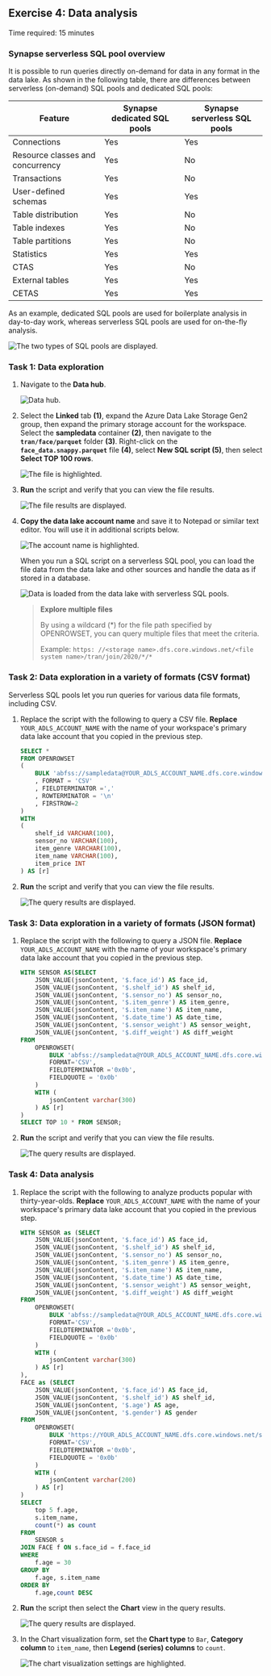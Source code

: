 ## Exercise 4: Data analysis

Time required: 15 minutes

### Synapse serverless SQL pool overview

It is possible to run queries directly on-demand for data in any format in the data lake. As shown in the following table, there are differences between serverless (on-demand) SQL pools and dedicated SQL pools:

| Feature | Synapse dedicated SQL pools | Synapse serverless SQL pools |
| --- | --- | --- |
| Connections | Yes | Yes |
| Resource classes and concurrency | Yes | No |
| Transactions | Yes | No |
| User-defined schemas | Yes | Yes |
| Table distribution | Yes | No |
| Table indexes | Yes |No |
| Table partitions | Yes | No |
| Statistics | Yes | Yes |
| CTAS | Yes | No |
| External tables | Yes | Yes |
| CETAS | Yes | Yes |

As an example, dedicated SQL pools are used for boilerplate analysis in day-to-day work, whereas serverless SQL pools are used for on-the-fly analysis.

![The two types of SQL pools are displayed.](media/sql-pools-diagram.png "SQL pools diagram")

### Task 1: Data exploration

1. Navigate to the **Data hub**.

    ![Data hub.](media/data-hub.png "Data hub")

2. Select the **Linked** tab **(1)**, expand the Azure Data Lake Storage Gen2 group, then expand the primary storage account for the workspace. Select the **sampledata** container **(2)**, then navigate to the **`tran/face/parquet`** folder **(3)**. Right-click on the **`face_data.snappy.parquet`** file **(4)**, select **New SQL script (5)**, then select **Select TOP 100 rows**.

    ![The file is highlighted.](media/linked-select-parquet.png "Select Parquet file")

3. **Run** the script and verify that you can view the file results.

    ![The file results are displayed.](media/serverless-sql-parquet-results.png "Parquet file script results")

4. **Copy the data lake account name** and save it to Notepad or similar text editor. You will use it in additional scripts below.

    ![The account name is highlighted.](media/data-lake-account-name.png "The account name is highlighted")

    When you run a SQL script on a serverless SQL pool, you can load the file data from the data lake and other sources and handle the data as if stored in a database.

    ![Data is loaded from the data lake with serverless SQL pools.](media/data-lake-serverless-sql.png "Load data from a data lake")

    > **Explore multiple files**
    >
    > By using a wildcard (*) for the file path specified by OPENROWSET, you can query multiple files that meet the criteria.
    >
    > Example: `https: //<storage name>.dfs.core.windows.net/<file system name>/tran/join/2020/*/*`

### Task 2: Data exploration in a variety of formats (CSV format)

Serverless SQL pools let you run queries for various data file formats, including CSV.

1. Replace the script with the following to query a CSV file. **Replace** `YOUR_ADLS_ACCOUNT_NAME` with the name of your workspace's primary data lake account that you copied in the previous step.

    ```sql
    SELECT *
    FROM OPENROWSET
    (
        BULK 'abfss://sampledata@YOUR_ADLS_ACCOUNT_NAME.dfs.core.windows.net/master/m_item/m_item.csv'
        , FORMAT = 'CSV'
        , FIELDTERMINATOR =','
        , ROWTERMINATOR = '\n'
        , FIRSTROW=2
    )
    WITH
    (
        shelf_id VARCHAR(100),
        sensor_no VARCHAR(100),
        item_genre VARCHAR(100),
        item_name VARCHAR(100),
        item_price INT
    ) AS [r]
    ```

2. **Run** the script and verify that you can view the file results.

    ![The query results are displayed.](media/serverless-sql-csv-results.png "CSV file results")

### Task 3: Data exploration in a variety of formats (JSON format)

1. Replace the script with the following to query a JSON file. **Replace** `YOUR_ADLS_ACCOUNT_NAME` with the name of your workspace's primary data lake account that you copied in the previous step.

    ```sql
    WITH SENSOR AS(SELECT 
        JSON_VALUE(jsonContent, '$.face_id') AS face_id,
        JSON_VALUE(jsonContent, '$.shelf_id') AS shelf_id,
        JSON_VALUE(jsonContent, '$.sensor_no') AS sensor_no,
        JSON_VALUE(jsonContent, '$.item_genre') AS item_genre,
        JSON_VALUE(jsonContent, '$.item_name') AS item_name,
        JSON_VALUE(jsonContent, '$.date_time') AS date_time,
        JSON_VALUE(jsonContent, '$.sensor_weight') AS sensor_weight,
        JSON_VALUE(jsonContent, '$.diff_weight') AS diff_weight
    FROM 
        OPENROWSET(
            BULK 'abfss://sampledata@YOUR_ADLS_ACCOUNT_NAME.dfs.core.windows.net/tran/sensor/*/*/*/*.json',
            FORMAT='CSV',
            FIELDTERMINATOR ='0x0b',
            FIELDQUOTE = '0x0b'
        )
        WITH (
            jsonContent varchar(300)
        ) AS [r]
    )
    SELECT TOP 10 * FROM SENSOR;
    ```

2. **Run** the script and verify that you can view the file results.

    ![The query results are displayed.](media/serverless-sql-json-results.png "JSON file results")

### Task 4: Data analysis

1. Replace the script with the following to analyze products popular with thirty-year-olds. **Replace** `YOUR_ADLS_ACCOUNT_NAME` with the name of your workspace's primary data lake account that you copied in the previous step.

    ```sql
    WITH SENSOR as (SELECT 
        JSON_VALUE(jsonContent, '$.face_id') AS face_id,
        JSON_VALUE(jsonContent, '$.shelf_id') AS shelf_id,
        JSON_VALUE(jsonContent, '$.sensor_no') AS sensor_no,
        JSON_VALUE(jsonContent, '$.item_genre') AS item_genre,
        JSON_VALUE(jsonContent, '$.item_name') AS item_name,
        JSON_VALUE(jsonContent, '$.date_time') AS date_time,
        JSON_VALUE(jsonContent, '$.sensor_weight') AS sensor_weight,
        JSON_VALUE(jsonContent, '$.diff_weight') AS diff_weight
    FROM 
        OPENROWSET(
            BULK 'abfss://sampledata@YOUR_ADLS_ACCOUNT_NAME.dfs.core.windows.net/tran/sensor/*/*/*/*.json',
            FORMAT='CSV',
            FIELDTERMINATOR ='0x0b',
            FIELDQUOTE = '0x0b'
        )
        WITH (
            jsonContent varchar(300)
        ) AS [r]
    ),
    FACE as (SELECT 
        JSON_VALUE(jsonContent, '$.face_id') AS face_id,
        JSON_VALUE(jsonContent, '$.shelf_id') AS shelf_id,
        JSON_VALUE(jsonContent, '$.age') AS age,
        JSON_VALUE(jsonContent, '$.gender') AS gender
    FROM 
        OPENROWSET(
            BULK 'https://YOUR_ADLS_ACCOUNT_NAME.dfs.core.windows.net/sampledata/tran/face/2020/04/01/',
            FORMAT='CSV',
            FIELDTERMINATOR ='0x0b',
            FIELDQUOTE = '0x0b'
        )
        WITH (
            jsonContent varchar(200)
        ) AS [r]
    )
    SELECT 
        top 5 f.age,
        s.item_name,
        count(*) as count
    FROM 
        SENSOR s
    JOIN FACE f ON s.face_id = f.face_id
    WHERE
        f.age = 30
    GROUP BY
        f.age, s.item_name
    ORDER BY
        f.age,count DESC
    ```

2. **Run** the script then select the **Chart** view in the query results.

    ![The query results are displayed.](media/serverless-sql-analysis-results.png "Analysis results")

3. In the Chart visualization form, set the **Chart type** to `Bar`, **Category column** to `item_name`, then **Legend (series) columns** to `count`.

    ![The chart visualization settings are highlighted.](media/serverless-sql-analysis-chart-view.png "Chart visualization")

